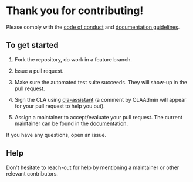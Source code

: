 # Thank you for contributing!  

Please comply with the [code of conduct](http://documentation.opensmartgridplatform.org/Opensourcecommunity/Code-of-conduct.html) and [documentation guidelines](http://documentation.opensmartgridplatform.org/Opensourcecommunity/Contributing-to-documentation.html).

## To get started

1. Fork the repository, do work in a feature branch.

2. Issue a pull request.
 
3. Make sure the automated test suite succeeds. They will show-up in the pull request.
 
4. Sign the CLA using [cla-assistant](http://cla.opensmartgridplatform.org) (a comment by CLAAdmin will appear for your pull request to help you out).

5. Assign a maintainer to accept/evaluate your pull request. The current maintainer can be found in the [documentation](http://documentation.opensmartgridplatform.org/Opensourcecommunity/Governance.html).

If you have any questions, open an issue.

## Help

Don't hesitate to reach-out for help by mentioning a maintainer or other relevant contributors.